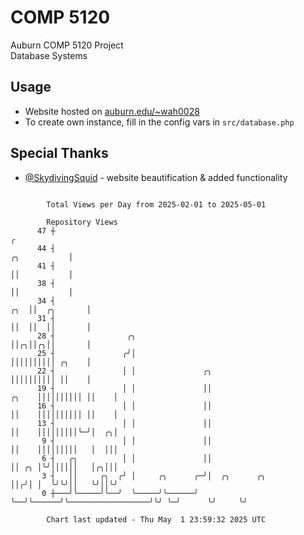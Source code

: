 # COMP 5120
Auburn COMP 5120 Project  
Database Systems

## Usage
- Website hosted on [auburn.edu/~wah0028](https://webhome.auburn.edu/~wah0028/)
- To create own instance, fill in the config vars in `src/database.php`

## Special Thanks
- [@SkydivingSquid](https://github.com/SkydivingSquid) - website beautification & added functionality

```

        Total Views per Day from 2025-02-01 to 2025-05-01

        Repository Views
      47 ┼                                                                                        ╭
      44 ┤                                                                           ╭╮           │
      41 ┤                                                                           ││           │
      38 ┤                                                                           ││           │
      34 ┤                                                                       ╭╮  ││  ╭╮       │
      31 ┤                                                                       ││  ││  ││       │
      28 ┤                ╭╮                                                     ││╭╮││╭╮││       │
      25 ┤               ╭╯│                                                     ││││││││││ ╭╮    │
      22 ┤               │ │               ╭╮                                    ││││││││││ ││    │
      19 ┤               │ │               ││                              ╭╮    ││││││││││ ││    │
      16 ┤               │ │               ││                              ││    ││││││││││ ││    │
      13 ┤               │ │               ││                              ││    │││││││││╰─╯│  ╭╮│
       9 ┤               │ │               ││                              ││    │││││││││   │  │││
       6 ┤   ╭╮          │ │               ││                              ││ ╭╮ │╰╯││││││   │╭╮│││
       3 ┤   ││     ╭╮  ╭╯ │     ╭╮      ╭─╯│  ╭╮      ╭╮                  ││╭╯│ │  ╰╯╰╯││   ╰╯││╰╯
       0 ┼───╯╰─────╯╰──╯  ╰─────╯╰──────╯  ╰──╯╰──────╯╰──────────────────╯╰╯ ╰─╯      ╰╯     ╰╯

        Chart last updated - Thu May  1 23:59:32 2025 UTC
        
```
